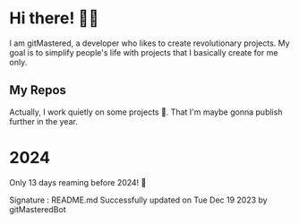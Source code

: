 
# Hi there! 🙋‍♂️
I am gitMastered, a developer who likes to create revolutionary projects.
My goal is to simplify people's life with projects that I basically create for me only.

## My Repos
Actually, I work quietly on some projects 👀. That I'm maybe gonna publish further in the year.

# 2024
Only 13 days reaming before 2024! 🙌

Signature : README.md Successfully updated on Tue Dec 19 2023 by gitMasteredBot


